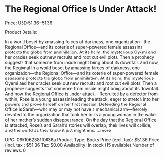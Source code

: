 # The Regional Office Is Under Attack!

Price: USD:$51.36-$51.36

Product Details:

In a world beset by amassing forces of darkness, one organization—the Regional Office—and its coterie of super-powered female assassins protects the globe from annihilation. At its helm, the mysterious Oyemi and her oracles seek out new recruits and root out evil plots. Then a prophecy suggests that someone from inside might bring about its downfall. And now, the Regional In a world beset by amassing forces of darkness, one organization—the Regional Office—and its coterie of super-powered female assassins protects the globe from annihilation. At its helm, the mysterious Oyemi and her oracles seek out new recruits and root out evil plots. Then a prophecy suggests that someone from inside might bring about its downfall. And now, the Regional Office is under attack.   Recruited by a defector from within, Rose is a young assassin leading the attack, eager to stretch into her powers and prove herself on her first mission. Defending the Regional Office is Sarah—who may or may not have a mechanical arm—fiercely devoted to the organization that took her in as a young woman in the wake of her mother’s sudden disappearance. On the day that the Regional Office is attacked, Rose’s and Sarah’s stories will overlap, their lives will collide, and the world as they know it just might end. ...more

UPC: 0651062381f0636a
Product Type: Books
Price (excl. tax): $51.36
Price (incl. tax): $51.36
Tax: $0.00
Availability: In stock (15 available)
Number of reviews: 0